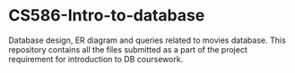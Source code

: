 # CS586-Intro-to-database
Database design, ER diagram and queries related to movies database.
This repository contains all the files submitted as a part of the project requirement for introduction to DB coursework.